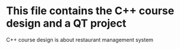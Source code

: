 # This file contains the C++ course design and a QT project

C++ course design is about restaurant management system
